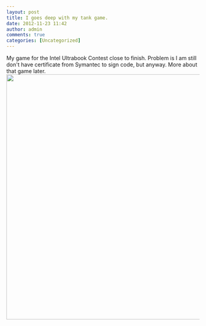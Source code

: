 ```yaml
---
layout: post
title: I goes deep with my tank game.
date: 2012-11-23 11:42
author: admin
comments: true
categories: [Uncategorized]
---
```

My game for the Intel Ultrabook Contest close to finish. Problem is I am still don't have certificate from Symantec to sign code, but anyway. More about that game later.
<a href="/blog/images/uploads/2012/11/tank_game.jpg"><img class="alignnone size-full wp-image-343" title="tank_game" src="/blog/images/uploads/2012/11/tank_game.jpg" alt="" width="818" height="639" /></a>
